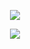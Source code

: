 <p align="center">
<img src="https://capsule-render.vercel.app/api?type=waving&color=timeGradient&height=300&&section=header&text={Hi, Researcher!}&fontSize=90&fontAlign=50&fontAlignY=30&desc={aaa}&descAlign=50&descSize=30&descAlignY=60&animation=twinkling" />
</p>
<p align="center">
<img src="https://capsule-render.vercel.app/api?type=waving&color=timeGradient&height=300&&section=header&text={TITLE}&fontSize=90&fontAlign=50&fontAlignY=30&desc={SUB_TITLE}&descAlign=50&descSize=30&descAlignY=60&animation=twinkling" />
</p>
